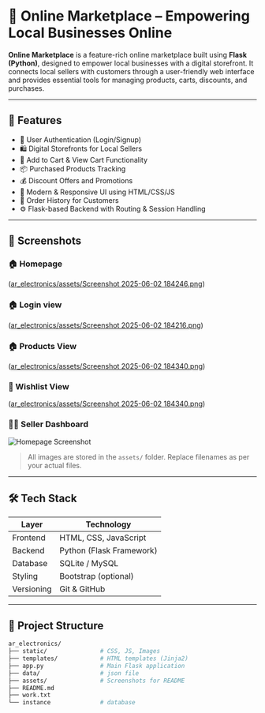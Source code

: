 # 🛒 Online Marketplace – Empowering Local Businesses Online

**Online Marketplace** is a feature-rich online marketplace built using **Flask (Python)**, designed to empower local businesses with a digital storefront. It connects local sellers with customers through a user-friendly web interface and provides essential tools for managing products, carts, discounts, and purchases.

---

## 🚀 Features

- 🔐 User Authentication (Login/Signup)
- 🛍️ Digital Storefronts for Local Sellers
- 🛒 Add to Cart & View Cart Functionality
- 📦 Purchased Products Tracking
- 💰 Discount Offers and Promotions
- 🎨 Modern & Responsive UI using HTML/CSS/JS
- 🧾 Order History for Customers
- ⚙️ Flask-based Backend with Routing & Session Handling

---

## 📸 Screenshots

### 🏠 Homepage  
([ar_electronics/assets/Screenshot 2025-06-02 184246.png](https://github.com/Rameshwarbhagwat/Online-marketplace/blob/main/ar_electronics/assets/Screenshot%202025-06-02%20184057.png))

### 🏠 Login view 
([ar_electronics/assets/Screenshot 2025-06-02 184216.png](https://github.com/Rameshwarbhagwat/Online-marketplace/blob/main/ar_electronics/assets/Screenshot%202025-06-02%20184216.png))

### 🏠 Products View 
([ar_electronics/assets/Screenshot 2025-06-02 184340.png](https://github.com/Rameshwarbhagwat/Online-marketplace/blob/main/ar_electronics/assets/Screenshot%202025-06-02%20184320.png))

### 🛒 Wishlist View 
([ar_electronics/assets/Screenshot 2025-06-02 184340.png](https://github.com/Rameshwarbhagwat/Online-marketplace/blob/main/ar_electronics/assets/Screenshot%202025-06-02%20184340.png))

### 🧑‍💼 Seller Dashboard  
![Homepage Screenshot]([assets/homepage.png](https://github.com/Rameshwarbhagwat/Online-marketplace/blob/main/ar_electronics/assets/Screenshot%202025-06-02%20184320.png))

> All images are stored in the `assets/` folder. Replace filenames as per your actual files.

---

## 🛠️ Tech Stack

| Layer       | Technology       |
|-------------|------------------|
| Frontend    | HTML, CSS, JavaScript |
| Backend     | Python (Flask Framework) |
| Database    | SQLite / MySQL |
| Styling     | Bootstrap (optional) |
| Versioning  | Git & GitHub |

---

## 📁 Project Structure

```bash
ar_electronics/
├── static/               # CSS, JS, Images
├── templates/            # HTML templates (Jinja2)
├── app.py                # Main Flask application           
├── data/                 # json file
├── assets/               # Screenshots for README
├── README.md
├── work.txt
└── instance              # database
